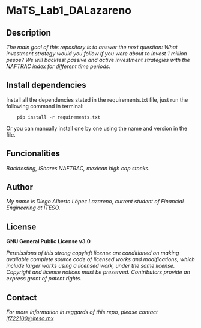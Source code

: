 # MaTS_Lab1_DALazareno

## Description
*The main goal of this repository is to answer the next question: What investment strategy would you follow if you were about to invest 1 million pesos? We will backtest passive and active investment strategies with the NAFTRAC index for different time periods.*

## Install dependencies

Install all the dependencies stated in the requirements.txt file, just run the following command in terminal:

        pip install -r requirements.txt
        
Or you can manually install one by one using the name and version in the file.

## Funcionalities

*Backtesting, iShares NAFTRAC, mexican high cap stocks.*

## Author
*My name is Diego Alberto López Lazareno, current student of Financial Engineering at ITESO.*

## License
**GNU General Public License v3.0** 

*Permissions of this strong copyleft license are conditioned on making available 
complete source code of licensed works and modifications, which include larger 
works using a licensed work, under the same license. Copyright and license notices 
must be preserved. Contributors provide an express grant of patent rights.*

## Contact
*For more information in reggards of this repo, please contact if722100@iteso.mx*
